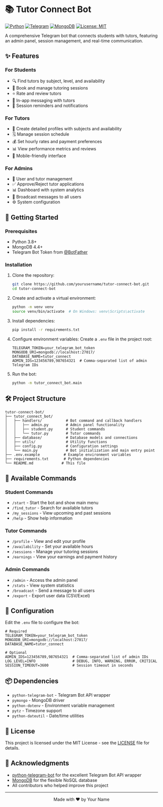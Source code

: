 # 📚 Tutor Connect Bot

[![Python](https://img.shields.io/badge/Python-3.8+-blue.svg)](https://www.python.org/downloads/)
[![Telegram](https://img.shields.io/badge/Telegram-Bot-blue.svg)](https://core.telegram.org/bots)
[![MongoDB](https://img.shields.io/badge/MongoDB-4.4+-green.svg)](https://www.mongodb.com/)
[![License: MIT](https://img.shields.io/badge/License-MIT-yellow.svg)](https://opensource.org/licenses/MIT)

A comprehensive Telegram bot that connects students with tutors, featuring an admin panel, session management, and real-time communication.

## ✨ Features

### For Students
- 🔍 Find tutors by subject, level, and availability
- 📅 Book and manage tutoring sessions
- ⭐ Rate and review tutors
- 💬 In-app messaging with tutors
- 🔔 Session reminders and notifications

### For Tutors
- 📝 Create detailed profiles with subjects and availability
- 🗓️ Manage session schedule
- 💰 Set hourly rates and payment preferences
- 📊 View performance metrics and reviews
- 📱 Mobile-friendly interface

### For Admins
- 👥 User and tutor management
- ✅ Approve/Reject tutor applications
- 📊 Dashboard with system analytics
- 📢 Broadcast messages to all users
- ⚙️ System configuration

## 🚀 Getting Started

### Prerequisites
- Python 3.8+
- MongoDB 4.4+
- Telegram Bot Token from [@BotFather](https://t.me/botfather)

### Installation

1. Clone the repository:
   ```bash
   git clone https://github.com/yourusername/tutor-connect-bot.git
   cd tutor-connect-bot
   ```

2. Create and activate a virtual environment:
   ```bash
   python -m venv venv
   source venv/bin/activate  # On Windows: venv\Scripts\activate
   ```

3. Install dependencies:
   ```bash
   pip install -r requirements.txt
   ```

4. Configure environment variables:
   Create a `.env` file in the project root:
   ```env
   TELEGRAM_TOKEN=your_telegram_bot_token
   MONGODB_URI=mongodb://localhost:27017/
   DATABASE_NAME=tutor_connect
   ADMIN_IDS=123456789,987654321  # Comma-separated list of admin Telegram IDs
   ```

5. Run the bot:
   ```bash
   python -m tutor_connect_bot.main
   ```

## 🛠️ Project Structure

```
tutor-connect-bot/
├── tutor_connect_bot/
│   ├── handlers/           # Bot command and callback handlers
│   │   ├── admin.py        # Admin panel functionality
│   │   ├── student.py      # Student commands
│   │   └── tutor.py        # Tutor commands
│   ├── database/           # Database models and connections
│   ├── utils/              # Utility functions
│   ├── config.py           # Configuration settings
│   └── main.py             # Bot initialization and main entry point
├── .env.example           # Example environment variables
├── requirements.txt       # Python dependencies
└── README.md             # This file
```

## 🤖 Available Commands

### Student Commands
- `/start` - Start the bot and show main menu
- `/find_tutor` - Search for available tutors
- `/my_sessions` - View upcoming and past sessions
- `/help` - Show help information

### Tutor Commands
- `/profile` - View and edit your profile
- `/availability` - Set your available hours
- `/sessions` - Manage your tutoring sessions
- `/earnings` - View your earnings and payment history

### Admin Commands
- `/admin` - Access the admin panel
- `/stats` - View system statistics
- `/broadcast` - Send a message to all users
- `/export` - Export user data (CSV/Excel)

## 🔧 Configuration

Edit the `.env` file to configure the bot:

```env
# Required
TELEGRAM_TOKEN=your_telegram_bot_token
MONGODB_URI=mongodb://localhost:27017/
DATABASE_NAME=tutor_connect

# Optional
ADMIN_IDS=123456789,987654321  # Comma-separated list of admin IDs
LOG_LEVEL=INFO                 # DEBUG, INFO, WARNING, ERROR, CRITICAL
SESSION_TIMEOUT=3600           # Session timeout in seconds
```

## 📦 Dependencies

- `python-telegram-bot` - Telegram Bot API wrapper
- `pymongo` - MongoDB driver
- `python-dotenv` - Environment variable management
- `pytz` - Timezone support
- `python-dateutil` - Date/time utilities

## 📄 License

This project is licensed under the MIT License - see the [LICENSE](LICENSE) file for details.

## 🙏 Acknowledgments

- [python-telegram-bot](https://python-telegram-bot.org/) for the excellent Telegram Bot API wrapper
- [MongoDB](https://www.mongodb.com/) for the flexible NoSQL database
- All contributors who helped improve this project

---

<div align="center">
  Made with ❤️ by Your Name
</div>

